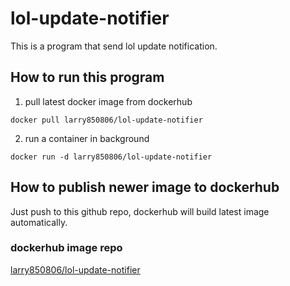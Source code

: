 # lol-update-notifier

This is a program that send lol update notification.

## How to run this program

1. pull latest docker image from dockerhub

`docker pull larry850806/lol-update-notifier`

2. run a container in background

`docker run -d larry850806/lol-update-notifier`

## How to publish newer image to dockerhub

Just push to this github repo, dockerhub will build latest image automatically.

### dockerhub image repo

[larry850806/lol-update-notifier](https://hub.docker.com/r/larry850806/lol-update-notifier/builds/)
